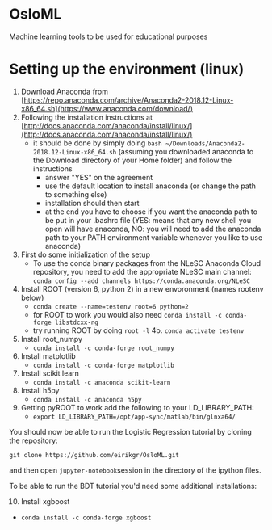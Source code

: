 # OsloML

Machine learning tools to be used for educational purposes

# Setting up the environment (linux)

1. Download Anaconda from [https://repo.anaconda.com/archive/Anaconda2-2018.12-Linux-x86_64.sh](https://www.anaconda.com/download/)
2. Following the installation instructions at [http://docs.anaconda.com/anaconda/install/linux/](http://docs.anaconda.com/anaconda/install/linux/)
   - it should be done by simply doing `bash ~/Downloads/Anaconda2-2018.12-Linux-x86_64.sh` (assuming you downloaded anaconda to the Download directory of your Home folder) and follow the instructions
      - answer "YES" on the agreement
      - use the default location to install anaconda (or change the path to something else)
      - installation should then start
      - at the end you have to choose if you want the anaconda path to be put in your .bashrc file (YES: means that any new shell you open will have anaconda, NO: you will need to add the anaconda path to your PATH environment variable whenever you like to use anaconda)
3. First do some initialization of the setup
   - To use the conda binary packages from the NLeSC Anaconda Cloud repository, you need to add the appropriate NLeSC main channel: `conda config --add channels https://conda.anaconda.org/NLeSC`
4. Install ROOT (version 6, python 2) in a new envoronment (names rootenv below)
   - `conda create --name=testenv root=6 python=2`
   - for ROOT to work you would also need `conda install -c conda-forge libstdcxx-ng`
   - try running ROOT by doing `root -l`
4b. `conda activate testenv`
5. Install root_numpy
   - `conda install -c conda-forge root_numpy`
6. Install matplotlib
   - `conda install -c conda-forge matplotlib`
7. Install scikit learn
   - `conda install -c anaconda scikit-learn`
8. Install h5py
   - `conda install -c anaconda h5py`
9. Getting pyROOT to work add the following to your LD_LIBRARY_PATH:
   - `export LD_LIBRARY_PATH=/opt/app-sync/matlab/bin/glnxa64/`

You should now be able to run the Logistic Regression tutorial by cloning the repository:

`git clone https://github.com/eirikgr/OsloML.git`

and then open `jupyter-notebook`session in the directory of the ipython files.

To be able to run the BDT tutorial you'd need some additional installations:

10. Install xgboost
   - `conda install -c conda-forge xgboost`
